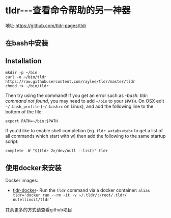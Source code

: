 # tldr---查看命令帮助的另一神器

地址:https://github.com/tldr-pages/tldr

## 在bash中安装

## Installation

```
mkdir -p ~/bin
curl -o ~/bin/tldr https://raw.githubusercontent.com/raylee/tldr/master/tldr
chmod +x ~/bin/tldr
```

Then try using the command! If you get an error such as *-bash: tldr: command not found*, you may need to add `~/bin` to your `$PATH`. On OSX edit `~/.bash_profile` (`~/.bashrc` on Linux), and add the following line to the bottom of the file:

```
export PATH=~/bin:$PATH
```

If you'd like to enable shell completion (eg. `tldr w<tab><tab>` to get a list of all commands which start with w) then add the following to the same startup script:

```
complete -W "$(tldr 2>/dev/null --list)" tldr
```



## 使用docker来安装

Docker images:

- [tldr-docker](https://github.com/nutellinoit/tldr-docker)- Run the `tldr` command via a docker container: `alias tldr='docker run --rm -it -v ~/.tldr/:/root/.tldr/ nutellinoit/tldr'`



其余更多的方式请查看github项目